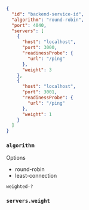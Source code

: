 
```json
{
  "id": "backend-service-id",
  "algorithm": "round-robin",
  "port": 4040,
  "servers": [
    {
      "host": "localhost",
      "port": 3000,
      "readinessProbe": {
        "url": "/ping"
      },
      "weight": 3
    },
    {
      "host": "localhost",
      "port": 3001,
      "readinessProbe": {
        "url": "/ping"
      },
      "weight": 1
    }
  ]
}
```

### `algorithm`
Options
- round-robin
- least-connection

`weighted-?`

### `servers.weight`

